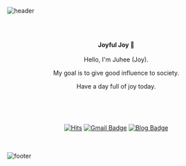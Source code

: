 ![header](https://capsule-render.vercel.app/api?type=wave&color=ffb6c1&height=200&section=header&fontSize=90)


<br><br>
<center>
<strong>Joyful Joy 🥳</strong> <br><br>
Hello, I'm Juhee (Joy).


My goal is to give good influence to society.

Have a day full of joy today.
 </center>

<br><br><br>

<center>

[![Hits](https://hits.seeyoufarm.com/api/count/incr/badge.svg?url=https%3A%2F%2Fgithub.com%2Fchajuhui123&count_bg=%23FFD5D5&title_bg=%23FF7575&icon=&icon_color=%23E7E7E7&title=VISIT&edge_flat=false)](https://hits.seeyoufarm.com)
[![Gmail Badge](https://img.shields.io/badge/Gmail-d14836?style=flat-square&logo=Gmail&logoColor=white&link=mailto:jjuhee0913@gmail.com)](mailto:jjuhee0913@gmail.com)
[![Blog Badge](http://img.shields.io/badge/-Blog-brightgreen?style=flat-square&logo=FF5722&link=https://blog.naver.com/chajuhui123)](https://blog.naver.com/chajuhui123)

</center>

<br><br>
![footer](https://capsule-render.vercel.app/api?type=wave&color=83dcb7&height=200&section=footer&fontSize=90)





